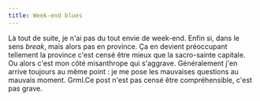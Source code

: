 ```yaml
---
title: Week-end blues
---
```


Là tout de suite, je n'ai pas du tout envie de week-end. Enfin si, dans le
sens _break_, mais alors pas en province. Ça en devient préoccupant tellement
la province c'est censé être mieux que la sacro-sainte capitale. Ou alors
c'est mon côté misanthrope qui s'aggrave. Généralement j'en arrive toujours au
même point : je me pose les mauvaises questions au mauvais moment. Grml.Ce
post n'est pas censé être compréhensible, c'est pas grave.

